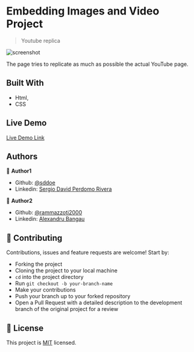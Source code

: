 # Embedding Images and Video Project

> Youtube replica

![screenshot](https://camo.githubusercontent.com/299c86cc8ad6e5e86d57300660cd808095c080cd/68747470733a2f2f7261772e6769746861636b2e636f6d2f72616d6d617a7a6f7469323030302f796f75747562652d7265706c6963612f666561747572652d6272616e63682f73637265656e73686f74732f7265706c6963612d73637265656e73686f742e706e67)

The page tries to replicate as much as possible the actual YouTube page.

## Built With

- Html,
- CSS

## Live Demo

[Live Demo Link](https://raw.githack.com/rammazzoti2000/youtube-replica/feature-branch/index.html)


## Authors

👤 **Author1**

- Github: [@sddoe](https://github.com/sddoe)
- Linkedin: [Sergio David Perdomo Rivera](https://www.linkedin.com/in/sergio-david-perdomo-rivera-07b6b7b8/)

👤 **Author2**

- Github: [@rammazzoti2000](https://github.com/rammazzoti2000)
- Linkedin: [Alexandru Bangau](https://www.linkedin.com/in/alexandru-bangau/)

## 🤝 Contributing

Contributions, issues and feature requests are welcome! Start by:
* Forking the project
* Cloning the project to your local machine
* `cd` into the project directory
* Run `git checkout -b your-branch-name`
* Make your contributions
* Push your branch up to your forked repository
* Open a Pull Request with a detailed description to the development branch of the original project for a review

## 📝 License

This project is [MIT](https://opensource.org/licenses/MIT) licensed.
